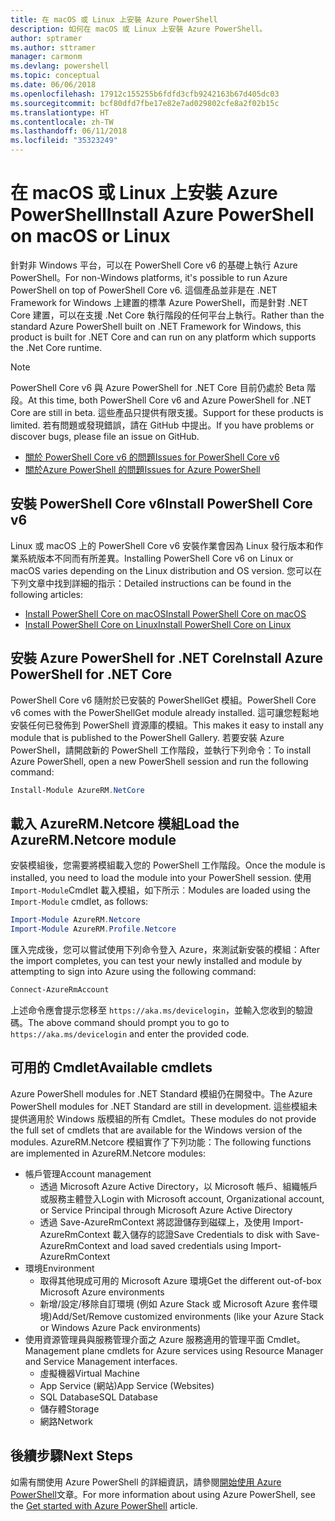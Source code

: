 ```yaml
---
title: 在 macOS 或 Linux 上安裝 Azure PowerShell
description: 如何在 macOS 或 Linux 上安裝 Azure PowerShell。
author: sptramer
ms.author: sttramer
manager: carmonm
ms.devlang: powershell
ms.topic: conceptual
ms.date: 06/06/2018
ms.openlocfilehash: 17912c155255b6fdfd3cfb9242163b67d405dc03
ms.sourcegitcommit: bcf80dfd7fbe17e82e7ad029802cfe8a2f02b15c
ms.translationtype: HT
ms.contentlocale: zh-TW
ms.lasthandoff: 06/11/2018
ms.locfileid: "35323249"
---
```

# <a name="install-azure-powershell-on-macos-or-linux"></a><span data-ttu-id="2809a-103">在 macOS 或 Linux 上安裝 Azure PowerShell</span><span class="sxs-lookup"><span data-stu-id="2809a-103">Install Azure PowerShell on macOS or Linux</span></span>

<span data-ttu-id="2809a-104">針對非 Windows 平台，可以在 PowerShell Core v6 的基礎上執行 Azure PowerShell。</span><span class="sxs-lookup"><span data-stu-id="2809a-104">For non-Windows platforms, it's possible to run Azure PowerShell on top of PowerShell Core v6.</span></span> <span data-ttu-id="2809a-105">這個產品並非是在 .NET Framework for Windows 上建置的標準 Azure PowerShell，而是針對 .NET Core 建置，可以在支援 .Net Core 執行階段的任何平台上執行。</span><span class="sxs-lookup"><span data-stu-id="2809a-105">Rather than the standard Azure PowerShell built on .NET Framework for Windows, this product is built for .NET Core and can run on any platform which supports the .Net Core runtime.</span></span>

> [!NOTE]
> <span data-ttu-id="2809a-106">PowerShell Core v6 與 Azure PowerShell for .NET Core 目前仍處於 Beta 階段。</span><span class="sxs-lookup"><span data-stu-id="2809a-106">At this time, both PowerShell Core v6 and Azure PowerShell for .NET Core are still in beta.</span></span>
> <span data-ttu-id="2809a-107">這些產品只提供有限支援。</span><span class="sxs-lookup"><span data-stu-id="2809a-107">Support for these products is limited.</span></span> <span data-ttu-id="2809a-108">若有問題或發現錯誤，請在 GitHub 中提出。</span><span class="sxs-lookup"><span data-stu-id="2809a-108">If you have problems or discover bugs, please file an issue on GitHub.</span></span>
>
> * [<span data-ttu-id="2809a-109">關於 PowerShell Core v6 的問題</span><span class="sxs-lookup"><span data-stu-id="2809a-109">Issues for PowerShell Core v6</span></span>](https://github.com/PowerShell/PowerShell/issues)
> * [<span data-ttu-id="2809a-110">關於Azure PowerShell 的問題</span><span class="sxs-lookup"><span data-stu-id="2809a-110">Issues for Azure PowerShell</span></span>](https://github.com/azure/azure-docs-powershell/issues)

## <a name="install-powershell-core-v6"></a><span data-ttu-id="2809a-111">安裝 PowerShell Core v6</span><span class="sxs-lookup"><span data-stu-id="2809a-111">Install PowerShell Core v6</span></span>

<span data-ttu-id="2809a-112">Linux 或 macOS 上的 PowerShell Core v6 安裝作業會因為 Linux 發行版本和作業系統版本不同而有所差異。</span><span class="sxs-lookup"><span data-stu-id="2809a-112">Installing PowerShell Core v6 on Linux or macOS varies depending on the Linux distribution and OS version.</span></span>
<span data-ttu-id="2809a-113">您可以在下列文章中找到詳細的指示：</span><span class="sxs-lookup"><span data-stu-id="2809a-113">Detailed instructions can be found in the following articles:</span></span>

- [<span data-ttu-id="2809a-114">Install PowerShell Core on macOS</span><span class="sxs-lookup"><span data-stu-id="2809a-114">Install PowerShell Core on macOS</span></span>](/powershell/scripting/setup/installing-powershell-core-on-macos)
- [<span data-ttu-id="2809a-115">Install PowerShell Core on Linux</span><span class="sxs-lookup"><span data-stu-id="2809a-115">Install PowerShell Core on Linux</span></span>](/powershell/scripting/setup/installing-powershell-core-on-linux)

## <a name="install-azure-powershell-for-net-core"></a><span data-ttu-id="2809a-116">安裝 Azure PowerShell for .NET Core</span><span class="sxs-lookup"><span data-stu-id="2809a-116">Install Azure PowerShell for .NET Core</span></span>

<span data-ttu-id="2809a-117">PowerShell Core v6 隨附於已安裝的 PowerShellGet 模組。</span><span class="sxs-lookup"><span data-stu-id="2809a-117">PowerShell Core v6 comes with the PowerShellGet module already installed.</span></span> <span data-ttu-id="2809a-118">這可讓您輕鬆地安裝任何已發佈到 PowerShell 資源庫的模組。</span><span class="sxs-lookup"><span data-stu-id="2809a-118">This makes it easy to install any module that is published to the PowerShell Gallery.</span></span> <span data-ttu-id="2809a-119">若要安裝 Azure PowerShell，請開啟新的 PowerShell 工作階段，並執行下列命令：</span><span class="sxs-lookup"><span data-stu-id="2809a-119">To install Azure PowerShell, open a new PowerShell session and run the following command:</span></span>

```powershell
Install-Module AzureRM.NetCore
```

## <a name="load-the-azurermnetcore-module"></a><span data-ttu-id="2809a-120">載入 AzureRM.Netcore 模組</span><span class="sxs-lookup"><span data-stu-id="2809a-120">Load the AzureRM.Netcore module</span></span>

<span data-ttu-id="2809a-121">安裝模組後，您需要將模組載入您的 PowerShell 工作階段。</span><span class="sxs-lookup"><span data-stu-id="2809a-121">Once the module is installed, you need to load the module into your PowerShell session.</span></span> <span data-ttu-id="2809a-122">使用 `Import-Module`Cmdlet 載入模組，如下所示︰</span><span class="sxs-lookup"><span data-stu-id="2809a-122">Modules are loaded using the `Import-Module` cmdlet, as follows:</span></span>

```powershell
Import-Module AzureRM.Netcore
Import-Module AzureRM.Profile.Netcore
```

<span data-ttu-id="2809a-123">匯入完成後，您可以嘗試使用下列命令登入 Azure，來測試新安裝的模組：</span><span class="sxs-lookup"><span data-stu-id="2809a-123">After the import completes, you can test your newly installed and module by attempting to sign into Azure using the following command:</span></span>

```powershell
Connect-AzureRmAccount
```

<span data-ttu-id="2809a-124">上述命令應會提示您移至 `https://aka.ms/devicelogin`，並輸入您收到的驗證碼。</span><span class="sxs-lookup"><span data-stu-id="2809a-124">The above command should prompt you to go to `https://aka.ms/devicelogin` and enter the provided code.</span></span>

## <a name="available-cmdlets"></a><span data-ttu-id="2809a-125">可用的 Cmdlet</span><span class="sxs-lookup"><span data-stu-id="2809a-125">Available cmdlets</span></span>

<span data-ttu-id="2809a-126">Azure PowerShell modules for .NET Standard 模組仍在開發中。</span><span class="sxs-lookup"><span data-stu-id="2809a-126">The Azure PowerShell modules for .NET Standard are still in development.</span></span> <span data-ttu-id="2809a-127">這些模組未提供適用於 Windows 版模組的所有 Cmdlet。</span><span class="sxs-lookup"><span data-stu-id="2809a-127">These modules do not provide the full set of cmdlets that are available for the Windows version of the modules.</span></span> <span data-ttu-id="2809a-128">AzureRM.Netcore 模組實作了下列功能：</span><span class="sxs-lookup"><span data-stu-id="2809a-128">The following functions are implemented in AzureRM.Netcore modules:</span></span>

* <span data-ttu-id="2809a-129">帳戶管理</span><span class="sxs-lookup"><span data-stu-id="2809a-129">Account management</span></span>
  - <span data-ttu-id="2809a-130">透過 Microsoft Azure Active Directory，以 Microsoft 帳戶、組織帳戶或服務主體登入</span><span class="sxs-lookup"><span data-stu-id="2809a-130">Login with Microsoft account, Organizational account, or Service Principal through Microsoft Azure Active Directory</span></span>
  - <span data-ttu-id="2809a-131">透過 Save-AzureRmContext 將認證儲存到磁碟上，及使用 Import-AzureRmContext 載入儲存的認證</span><span class="sxs-lookup"><span data-stu-id="2809a-131">Save Credentials to disk with Save-AzureRmContext and load saved credentials using Import-AzureRmContext</span></span>
* <span data-ttu-id="2809a-132">環境</span><span class="sxs-lookup"><span data-stu-id="2809a-132">Environment</span></span>
  - <span data-ttu-id="2809a-133">取得其他現成可用的 Microsoft Azure 環境</span><span class="sxs-lookup"><span data-stu-id="2809a-133">Get the different out-of-box Microsoft Azure environments</span></span>
  - <span data-ttu-id="2809a-134">新增/設定/移除自訂環境 (例如 Azure Stack 或 Microsoft Azure 套件環境)</span><span class="sxs-lookup"><span data-stu-id="2809a-134">Add/Set/Remove customized environments (like your Azure Stack or Windows Azure Pack environments)</span></span>
* <span data-ttu-id="2809a-135">使用資源管理員與服務管理介面之 Azure 服務適用的管理平面 Cmdlet。</span><span class="sxs-lookup"><span data-stu-id="2809a-135">Management plane cmdlets for Azure services using Resource Manager and Service Management interfaces.</span></span>
  - <span data-ttu-id="2809a-136">虛擬機器</span><span class="sxs-lookup"><span data-stu-id="2809a-136">Virtual Machine</span></span>
  - <span data-ttu-id="2809a-137">App Service (網站)</span><span class="sxs-lookup"><span data-stu-id="2809a-137">App Service (Websites)</span></span>
  - <span data-ttu-id="2809a-138">SQL Database</span><span class="sxs-lookup"><span data-stu-id="2809a-138">SQL Database</span></span>
  - <span data-ttu-id="2809a-139">儲存體</span><span class="sxs-lookup"><span data-stu-id="2809a-139">Storage</span></span>
  - <span data-ttu-id="2809a-140">網路</span><span class="sxs-lookup"><span data-stu-id="2809a-140">Network</span></span>

## <a name="next-steps"></a><span data-ttu-id="2809a-141">後續步驟</span><span class="sxs-lookup"><span data-stu-id="2809a-141">Next Steps</span></span>

<span data-ttu-id="2809a-142">如需有關使用 Azure PowerShell 的詳細資訊，請參閱[開始使用 Azure PowerShell](get-started-azureps.md)文章。</span><span class="sxs-lookup"><span data-stu-id="2809a-142">For more information about using Azure PowerShell, see the [Get started with Azure PowerShell](get-started-azureps.md) article.</span></span>
